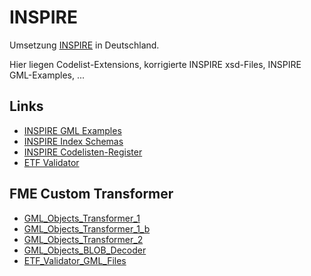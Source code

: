 #

INSPIRE
=======
Umsetzung [INSPIRE](https://inspire.ec.europa.eu/data-specifications/2892) in Deutschland.

Hier liegen Codelist-Extensions, korrigierte INSPIRE xsd-Files, INSPIRE GML-Examples, ...

## Links
* [INSPIRE GML Examples](https://inspire.ec.europa.eu/forum/file/owner/n0021zft)
* [INSPIRE Index Schemas](http://inspire.ec.europa.eu/schemas/)
* [INSPIRE Codelisten-Register](http://inspire.ec.europa.eu/codelist/)
* [ETF Validator](http://inspire-sandbox.jrc.ec.europa.eu/etf-webapp/)

## FME Custom Transformer
* [GML_Objects_Transformer_1](https://hub.safe.com/transformers/gml_objects_transformer_1)
* [GML_Objects_Transformer_1_b](https://hub.safe.com/transformers/gml_objects_transformer_1_b)
* [GML_Objects_Transformer_2](https://hub.safe.com/transformers/gml_objects_transformer_2)
* [GML_Objects_BLOB_Decoder](https://hub.safe.com/transformers/gml_objects_blob_decoder)
* [ETF_Validator_GML_Files ](https://hub.safe.com/transformers/etf_validator_gml_files)

